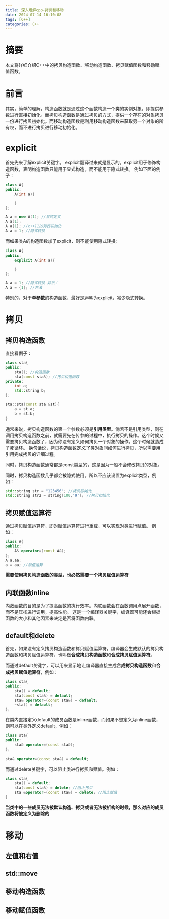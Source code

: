 ```yaml
---
title: 深入理解cpp-拷贝和移动
date: 2024-07-14 16:10:08
tags: [C++]
categories: C++
---
```


# 摘要
本文将详细介绍C++中的拷贝构造函数、移动构造函数、拷贝赋值函数和移动赋值函数。

# 前言
其实，简单的理解，构造函数就是通过这个函数构造一个类的实例对象，即提供参数进行直接初始化。而拷贝构造函数是通过拷贝的方式，提供一个存在的对象拷贝一份进行拷贝初始化。而移动构造函数是利用移动构造函数来获取另一个对象的所有权，而不进行拷贝进行移动初始化。

# explicit
首先先来了解explicit关键字。
explicit翻译过来就是显示的。explicit用于修饰构造函数，表明构造函数只能用于显式构造，而不能用于隐式转换。
例如下面的例子：
```c++
class A{
public:
    A(int a){

    }
};

A a = new A(1); //显式定义
A a(1);
A a{1}; //c++11的列表初始化
A a = 1; //隐式转换
```
而如果类A的构造函数加了explicit，则不能使用隐式转换:
```c++
class A{
public:
    explicit A(int a){

    }
};

A a = 1; //隐式转换 非法！
A a = {1}; //非法
```

特别的，对于**单参数**的构造函数，最好是声明为explicit，减少隐式转换。

# 拷贝
## 拷贝构造函数
直接看例子：
```c++
class sta{
public:
    sta(); //构造函数
    sta(const sta&); //拷贝构造函数
private:
    int a;
    std::string b;
};

sta::sta(const sta &st){
    a = st.a;
    b = st.b;
}
```
通常来说，拷贝构造函数的第一个参数必须是**引用类型**。倘若不是引用类型，则在调用拷贝构造函数之前，就需要先在传参的过程中，执行拷贝的操作。这个时候又需要拷贝构造函数了，因为你没有定义如何拷贝一个对象的操作。这个时候就造成了死循环。
换句话说，拷贝构造函数定义了类对象间如何进行拷贝，所以需要用引用完成拷贝的详细过程。

同时，拷贝构造函数通常都是const类型的，这是因为一般不会修改拷贝的对象。

同时，拷贝构造函数几乎都会被隐式使用，所以不应该设置为explicit类型，例如：
```c++
std::string str = "123456"; //拷贝初始化
std::string str2 = string(100,'9'); //拷贝初始化
```
## 拷贝赋值运算符
通过拷贝赋值运算符，即对赋值运算符进行重载，可以实现对类进行赋值。
例如：
```c++
class A{
public:
    A& operator=(const A&);
};
A a,aa;
a = aa; //赋值运算
```

**需要使用拷贝构造函数的类型，也必然需要一个拷贝赋值运算符**
## 内联函数inline
内敛函数的目的是为了提高函数的执行效率。内联函数会在函数调用点展开函数，而不是压栈进行调用，提高性能。
这是一个编译器关键字，编译器可能还会根据函数的大小和其他因素来决定是否将函数内联。

## default和delete
首先，如果没有定义拷贝构造函数和拷贝赋值运算符，编译器会生成默认的拷贝构造函数和拷贝赋值运算符，也叫做**合成拷贝构造函数**和**合成拷贝赋值运算符**。

而通过default关键字，可以用来显示地让编译器直接生成**合成拷贝构造函数**和**合成拷贝赋值运算符**，例如：
```c++
class sta{
public:
    sta() = default;
    sta(const sta&) = default;
    sta& operator=(const sta&) = default;
    ~sta() = default;
};

```
在类内直接定义default的成员函数是inline函数，而如果不想定义为inline函数，则可以在类外定义default，例如：
```c++
class sta{
public:
    sta& operator=(const sta&);
};

sta& operator=(const sta&) = default;

```

而通过delete关键字，可以阻止类进行拷贝和赋值。例如：
```c++
class sta{
    sta() = default;
    sta(const sta&) = delete; //阻止拷贝
    sta &operator=(const sta&) = delete; //阻止赋值
}

```

**当类中的一些成员无法被默认构造、拷贝或者无法被析构的时候，那么对应的成员函数将被定义为删除的**

# 移动
## 左值和右值

## std::move


## 移动构造函数


## 移动赋值函数